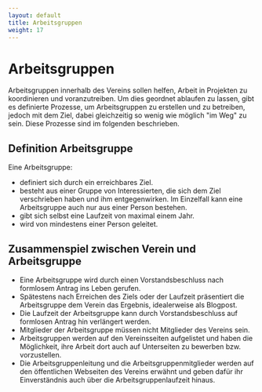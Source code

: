 ```yaml
---
layout: default
title: Arbeitsgruppen
weight: 17
---        
```


# Arbeitsgruppen

Arbeitsgruppen innerhalb des Vereins sollen helfen, Arbeit in Projekten zu koordinieren und voranzutreiben.
Um dies geordnet ablaufen zu lassen, gibt es definierte Prozesse, um Arbeitsgruppen zu erstellen und zu betreiben, jedoch mit dem Ziel, dabei gleichzeitig so wenig wie möglich "im Weg" zu sein.
Diese Prozesse sind im folgenden beschrieben.

## Definition Arbeitsgruppe

Eine Arbeitsgruppe:
- definiert sich durch ein erreichbares Ziel.
- besteht aus einer Gruppe von Interessierten, die sich dem Ziel verschrieben haben und ihm entgegenwirken. Im Einzelfall kann eine Arbeitsgruppe auch nur aus einer Person bestehen.
- gibt sich selbst eine Laufzeit von maximal einem Jahr.
- wird von mindestens einer Person geleitet.

## Zusammenspiel zwischen Verein und Arbeitsgruppe

- Eine Arbeitsgruppe wird durch einen Vorstandsbeschluss nach formlosem Antrag ins Leben gerufen.
- Spätestens nach Erreichen des Ziels oder der Laufzeit präsentiert die Arbeitsgruppe dem Verein das Ergebnis, idealerweise als Blogpost.
- Die Laufzeit der Arbeitsgruppe kann durch Vorstandsbeschluss auf formlosen Antrag hin verlängert werden.
- Mitglieder der Arbeitsgruppe müssen nicht Mitglieder des Vereins sein.
- Arbeitsgruppen werden auf den Vereinsseiten aufgelistet und haben die Möglichkeit, ihre Arbeit dort auch auf Unterseiten zu bewerben bzw. vorzustellen.
- Die Arbeitsgruppenleitung und die Arbeitsgruppenmitglieder werden auf den öffentlichen Webseiten des Vereins erwähnt und geben dafür ihr Einverständnis auch über die Arbeitsgruppenlaufzeit hinaus.
